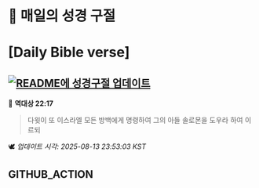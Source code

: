 # 🙏 매일의 성경 구절
# [Daily Bible verse]
## [![README에 성경구절 업데이트](https://github.com/DONGSUKA/first_test/actions/workflows/update-readme-bible.yml/badge.svg)](https://github.com/DONGSUKA/first_test/actions/workflows/update-readme-bible.yml)
<!-- START_BIBLE_VERSE -->
📖 **역대상 22:17**
> 다윗이 또 이스라엘 모든 방백에게 명령하여 그의 아들 솔로몬을 도우라 하여 이르되

🕊️ _업데이트 시각: 2025-08-13 23:53:03 KST_
  <!-- END_BIBLE_VERSE -->
## GITHUB_ACTION
